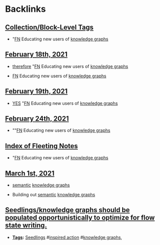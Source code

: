 
# Backlinks
## [Collection/Block-Level Tags](<Collection/Block-Level Tags.md>)
- "[FN](<FN.md>) Educating new users of [knowledge graphs](<knowledge graphs.md>)

## [February 18th, 2021](<February 18th, 2021.md>)
- [therefore](<therefore.md>) "[FN](<FN.md>) Educating new users of [knowledge graphs](<knowledge graphs.md>)

- [FN](<FN.md>) Educating new users of [knowledge graphs](<knowledge graphs.md>)

## [February 19th, 2021](<February 19th, 2021.md>)
- [YES]([Bookmarks](<Bookmarks.md>)) "[FN](<FN.md>) Educating new users of [knowledge graphs](<knowledge graphs.md>)

## [February 24th, 2021](<February 24th, 2021.md>)
- ""[FN](<FN.md>) Educating new users of [knowledge graphs](<knowledge graphs.md>)

## [Index of Fleeting Notes](<Index of Fleeting Notes.md>)
- "[FN](<FN.md>) Educating new users of [knowledge graphs](<knowledge graphs.md>)

## [March 1st, 2021](<March 1st, 2021.md>)
- [semantic](<semantic.md>) [knowledge graphs](<knowledge graphs.md>)

- Building out [semantic](<semantic.md>) [knowledge graphs](<knowledge graphs.md>)

## [Seedlings/knowledge graphs should be populated opportunistically to optimize for flow state writing.](<Seedlings/knowledge graphs should be populated opportunistically to optimize for flow state writing..md>)
- **[Tags](<Tags.md>):** [Seedlings](<Seedlings.md>) #[inspired action](<inspired action.md>) #[knowledge graphs](<knowledge graphs.md>),

